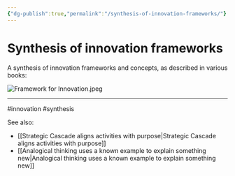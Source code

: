 ```yaml
---
{"dg-publish":true,"permalink":"/synthesis-of-innovation-frameworks/"}
---
```


# Synthesis of innovation frameworks

A synthesis of innovation frameworks and concepts, as described in various books:

![Framework for Innovation.jpeg](/img/user/Attachments/Framework%20for%20Innovation.jpeg)

---
#innovation #synthesis

See also:
- [[Strategic Cascade aligns activities with purpose\|Strategic Cascade aligns activities with purpose]]
- [[Analogical thinking uses a known example to explain something new\|Analogical thinking uses a known example to explain something new]]

